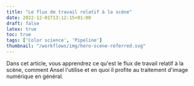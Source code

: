 ```yaml
---
title: "Le flux de travail relatif à la scène"
date: 2022-12-01T13:12:15+01:00
draft: false
latex: true
toc: true
tags: ['Color science', 'Pipeline']
thumbnail: "/workflows/img/hero-scene-referred.svg"
---
```


Dans cet article, vous apprendrez ce qu'est le flux de travail relatif à la scène, comment Ansel l'utilise et en quoi il profite au traitement d'image numérique en général.

<!--more-->

